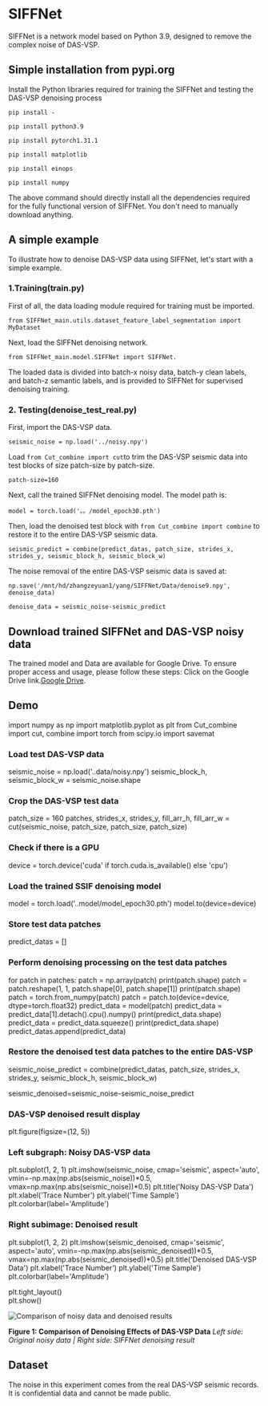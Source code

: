 # SIFFNet 

SIFFNet is a network model based on Python 3.9, designed to remove the complex noise of DAS-VSP.

## Simple installation from pypi.org

Install the Python libraries required for training the SIFFNet and testing the DAS-VSP denoising process

`pip install -`

  `pip install python3.9`

  `pip install pytorch1.31.1`

  `pip install matplotlib`

  `pip install einops`

  `pip install numpy`

The above command should directly install all the dependencies required for the fully functional version of SIFFNet. You don't need to manually download anything.


## A simple example

To illustrate how to denoise DAS-VSP data using SIFFNet, let's start with a simple example.


### 1.Training(train.py)

First of all, the data loading module required for training must be imported.

`from SIFFNet_main.utils.dataset_feature_label_segmentation import MyDataset`

Next, load the SIFFNet denoising network.

`from SIFFNet_main.model.SIFFNet import SIFFNet.`

The loaded data is divided into batch-x noisy data, batch-y clean labels, and batch-z semantic labels, and is provided to SIFFNet for supervised denoising training.

### 2. Testing(denoise_test_real.py)

First, import the DAS-VSP data.

`seismic_noise = np.load('../noisy.npy')`

Load `from Cut_combine import cut`to trim the DAS-VSP seismic data into test blocks of size patch-size by patch-size.

`patch-size=160`

Next, call the trained SIFFNet denoising model. The model path is:

`model = torch.load('。。/model_epoch30.pth')`

Then, load the denoised test block with `from Cut_combine import combine` to restore it to the entire DAS-VSP seismic data.

`seismic_predict = combine(predict_datas, patch_size, strides_x, strides_y, seismic_block_h, seismic_block_w)`

The noise removal of the entire DAS-VSP seismic data is saved at:

`np.save('/mnt/hd/zhangzeyuan1/yang/SIFFNet/Data/denoise9.npy', denoise_data)`

`denoise_data = seismic_noise-seismic_predict`

## Download trained SIFFNet and DAS-VSP noisy data

The trained model and Data are available for Google Drive. To ensure proper access and usage, please follow these steps:
Click on the Google Drive link.[Google Drive](https://drive.google.com/drive/folders/1JfO6M9vVnOCb0VUHeephwKo0UPqxsuwy?usp=sharing).

## Demo
import numpy as np
import matplotlib.pyplot as plt
from Cut_combine import cut, combine
import torch
from scipy.io import savemat

### Load test DAS-VSP data
seismic_noise = np.load('..data/noisy.npy')
seismic_block_h, seismic_block_w = seismic_noise.shape


### Crop the DAS-VSP test data
patch_size = 160
patches, strides_x, strides_y, fill_arr_h, fill_arr_w = cut(seismic_noise, patch_size, patch_size, patch_size)

### Check if there is a GPU
device = torch.device('cuda' if torch.cuda.is_available() else 'cpu')

### Load the trained SSIF denoising model
model = torch.load('..model/model_epoch30.pth')
model.to(device=device)  

### Store test data patches
predict_datas = []  

### Perform denoising processing on the test data patches
for patch in patches:
    patch = np.array(patch)
    print(patch.shape)
    patch = patch.reshape(1, 1, patch.shape[0], patch.shape[1])
    print(patch.shape)
    patch = torch.from_numpy(patch)
    patch = patch.to(device=device, dtype=torch.float32) 
    predict_data = model(patch) 
    predict_data = predict_data[1].detach().cpu().numpy() 
    print(predict_data.shape)
    predict_data = predict_data.squeeze() 
    print(predict_data.shape)
    predict_datas.append(predict_data)

### Restore the denoised test data patches to the entire DAS-VSP
seismic_noise_predict = combine(predict_datas, patch_size, strides_x, strides_y, seismic_block_h, seismic_block_w)

seismic_denoised=seismic_noise-seismic_noise_predict

### DAS-VSP denoised result display

plt.figure(figsize=(12, 5))  

### Left subgraph: Noisy DAS-VSP data
plt.subplot(1, 2, 1)
plt.imshow(seismic_noise, cmap='seismic', aspect='auto', 
           vmin=-np.max(np.abs(seismic_noise))*0.5, 
           vmax=np.max(np.abs(seismic_noise))*0.5)
plt.title('Noisy DAS-VSP Data')
plt.xlabel('Trace Number')
plt.ylabel('Time Sample')
plt.colorbar(label='Amplitude')

### Right subimage: Denoised result
plt.subplot(1, 2, 2)
plt.imshow(seismic_denoised, cmap='seismic', aspect='auto', 
           vmin=-np.max(np.abs(seismic_denoised))*0.5, 
           vmax=np.max(np.abs(seismic_denoised))*0.5)
plt.title('Denoised DAS-VSP Data')
plt.xlabel('Trace Number')
plt.ylabel('Time Sample')
plt.colorbar(label='Amplitude')

plt.tight_layout()  
plt.show()

![Comparison of noisy data and denoised results](./images/denoising_comparison.png)

**Figure 1: Comparison of Denoising Effects of DAS-VSP Data**
*Left side: Original noisy data | Right side: SIFFNet denoising result*

## Dataset

The noise in this experiment comes from the real DAS-VSP seismic records. It is confidential data and cannot be made public.


